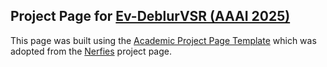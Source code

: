 ## Project Page for [Ev-DeblurVSR (AAAI 2025)](https://ojs.aaai.org/index.php/AAAI/article/view/32438)

This page was built using the <a href="https://github.com/eliahuhorwitz/Academic-project-page-template" target="_blank">Academic Project Page Template</a> which was adopted from the <a href="https://nerfies.github.io" target="_blank">Nerfies</a> project page.
